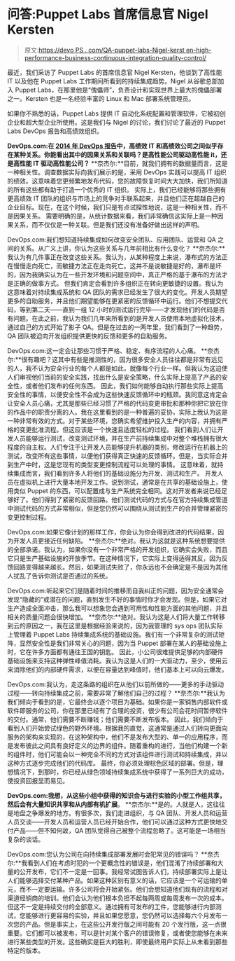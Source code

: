# 问答:Puppet Labs 首席信息官 Nigel Kersten

> 原文:[https://devo PS . com/QA-puppet-labs-Nigel-kerst en-high-performance-business-continuous-integration-quality-control/](https://devops.com/qa-puppet-labs-nigel-kersten-high-performance-business-continuous-integration-quality-control/)

最近，我们采访了 Puppet Labs 的首席信息官 Nigel Kersten，他谈到了高性能 IT 以及他在 Puppet Labs 工作期间所看到的持续集成趋势。Nigel 从谷歌总部加入 Puppet Labs，在那里他是“傀儡师”，负责设计和实现世界上最大的傀儡部署之一。Kersten 也是一名经验丰富的 Linux 和 Mac 部署系统管理员。

如果你不熟悉的话，Puppet Labs 提供 IT 自动化系统配置和管理软件，它被初创企业和超大型企业所使用。这是我们与 Nigel 的讨论，我们讨论了最近的 Puppet Labs DevOps 报告和高绩效组织。

**DevOps.com:在 [2014 年 DevOps 报告](http://puppetlabs.com/2014-devops-report)中，高绩效 IT 和高绩效公司之间似乎存在某种关系。你能看出其中的因果关系和关联吗？是高性能公司驱动高性能 it，还是高性能 IT 驱动高性能公司？**
**奈杰尔:**目前，就我们拥有的数据量而言，这是一种相关性。调查数据实际向我们展示的是，采用 DevOps 实践可以提高 IT 组织的绩效。这意味着您更频繁地发布代码，您的故障恢复时间大大加快，我们所知道的所有这些都有助于打造一个优秀的 IT 组织。
实际上，我们已经能够将那些拥有更高绩效 IT 团队的组织与市场上的竞争对手联系起来，并且他们正在超越自己的企业目标。现在，在这个时候，我们只是有点试探性地说，这是一种相关性，而不是因果关系。
需要明确的是，从统计数据来看，我们非常确信这实际上是一种因果关系，而不仅仅是一种关联。但是我们还没有准备好做出这样的声明。

DevOps.com:我们想知道持续集成如何改变安全团队、应用团队、运营和 QA 之间的关系。从广义上讲，你认为这些关系与几年前相比有什么变化？
**奈杰尔:**我认为有几件事正在改变这些关系。我认为，从某种程度上来说，瀑布式的方法正在慢慢走向死亡，而敏捷方法正在走向死亡。这并不是说敏捷是好的，瀑布是坏的，因为我确实认为在一些开发环境和问题空间中，真正严格的基于瀑布的方法才是正确的做事方式。
但我们肯定会看到许多组织正在转向更敏捷的设置。我认为这意味着对持续集成系统和 QA 团队的需求已经发生了很大的变化。开发人员期望更多的自助服务，并且他们期望能够在更紧密的反馈循环中运行。他们不想提交代码，等到第二天——直到一组 12 小时的测试运行完毕——才发现他们的代码是否有问题。在此之前，我认为我们几年来所看到的是开发人员使用本地虚拟化技术，通过自己的方式开始了影子 QA。但是在过去的一两年里，我们看到了一种趋势，QA 团队被迫向开发组织提供更快的反馈和更多的自助服务。

DevOps.com:这一定会让那些习惯于严格、稳定、有序流程的人心痛。
**奈杰尔:**很有趣吧？这其中有些是推测性的，因为很多安全人员往往都是非常有远见的人，我不认为安全行业的每个人都是如此，就像每个行业一样。但我认为这迫使人们审视他们当前的安全实践，找出什么是安全策略，什么实际上提高了产品的安全性，或者他们发布的任何东西。
因此，我们如何能够自动执行那些实际上提高安全性的事情，以便安全性不会成为这些快速反馈循环中的瓶颈。我同意这肯定会让安全人员心痛，尤其是那些已经习惯了严格的代码变更审批和那种你把它放在你的作品中的职责分离的人。我在这里看到的是一种普遍的妥协，实际上我认为这是一种非常有效的方式。对于某些环境，您确实希望维护投入生产的内容，并拥有严格的变更批准流程。但这应该是一个快速且适度轻松的过程。
我们看到人们让开发人员能够运行测试，改变测试环境，并在生产前持续集成中对整个堆栈拥有很大程度的自主权。人们专注于让开发人员能够提升机器的类别，修改运行在机器上的测试，改变所有这些事情，以便他们获得真正快速的反馈循环。但是，当实际合并到生产中时，这是您现有的类型变更控制流程可以处理的事情。
这意味着，就持续集成而言，我们看到许多人将他们的基础设施分为开发、测试和生产。
开发人员在虚拟机上进行大量本地开发工作。说到测试，通常是在共享的基础设施上，使用类似 Puppet 的东西，可以配置成与生产系统完全相同。这对开发者来说已经足够好了。他们得到了紧密的反馈回路。他们测试代码的方式与在官方持续集成管道中测试代码的方式非常相似，但是您仍然可以围绕从测试到生产的合并管理紧密的变更控制过程。

DevOps.com:如果它像计划的那样工作，你会认为你会得到改进的代码结果，因为开发人员更接近任何缺陷。
**奈杰尔:**绝对。我认为这就是这种系统想要提供的全部承诺。我认为，如果你没有一个非常严格的开发组织，它确实会失败，而且它只是生产基础设施的开放季节。在这种情况下，它实际上变得适得其反，因为反馈回路变得越来越长。然后，如果测试失败了，你永远也不会确定是不是因为其他人扰乱了告诉你测试是否通过的系统。

DevOps.com:听起来它们是随着时间的推移而自我纠正的问题，因为安全通常会发现“隐藏的”或潜在的问题，直到发生不好的事情时你才会发现。但是，如果它对生产造成全面冲击，那么我可以想象您会遇到可用性和性能方面的其他问题，并且相关的质量问题会很快增加。
**奈杰尔:**绝对。我认为这是人们将大量工作转移到云的原因之一，我在这里是根据经验来说的，因为我管理的 sys ops 团队实际上管理着 Puppet Labs 持续集成系统的基础设施。我们有一个非常复杂的测试矩阵，显然安全性是我们非常关心的问题，因为当 Puppet 部署在某人的基础设施上时，它在许多方面都有通往王国的钥匙。
因此，小公司很难提供足够的内部硬件基础设施来支持这种弹性峰值消耗。我认为这是人们的一大驱动力，至少，使用云来消除他们的内部硬件需求，以便在容量达到峰值时，他们基本上可以向云爆发。

DevOps.com:我认为，走这条路的组织在从他们以前所做的——更多的手动驱动过程——转向持续集成之前，需要非常了解他们自己的过程？
**奈杰尔:**我认为我们倾向于看到的是，它最终会以逐个项目为基础。如果你是一家销售内部软件或软件即服务的公司，你在那里已经有了合理的投资，很少有公司会花时间暂停软件的交付。通常，他们需要不断赚钱；他们需要不断发布版本。
因此，我们倾向于看到人们开始尝试绿色的野外环境。根据我的直觉，这通常是通过人们转向更面向服务的架构来实现的，在这种架构中，他们不是发布大型的、单一的应用程序，而是发布彼此之间具有良好定义的边界的组件。随着重构的进行，当他们构建一个新的组件时，他们可能会以一种完全不同的方式对该组件进行测试和持续集成，并以这种方式逐步完成他们的代码库。
最终，你必须处理棕色区域的部署。但是，理想情况下，到那时，你已经从绿色领域持续集成系统中获得了一系列巨大的成功，使投资回报显而易见。

**DevOps.com:我想，从这些小组中获得的知识会与进行实验的小型工作组共享，然后会有大量知识共享和从内部有机扩展**。
**奈杰尔:**是的。人就是人，这往往是地盘之争爆发的地方。有很多次，我们走进组织，与 QA 团队、开发人员和运营人员交谈——开发人员和运营人员已经开始合作，他们可以通过这种方式更快地交付产品——但不知何故，QA 团队觉得自己被整个流程忽略了。这可能是一场相当复杂的谈话。

DevOps.com:您认为公司在向持续集成部署发展时会犯常见的错误吗？
**奈杰尔:**我看到人们在考虑时犯的一个更概念性的错误是，他们混淆了持续部署和大量的公开发布，它们不一定是一回事。我经常试图告诉人们，持续部署实际上是让人们能够选择交付某种产品。如果这种区别有意义的话，它应该是一个可运输的单元，而不一定要运输。许多公司将会开始紧张。他们会想知道他们现有的流程和对渠道经销商的培训。他们会认为他们根本负担不起每两周或每周发布一次的成本。但这不一定是持续交付的全部意义。通过拥有可发布的工件，您能够进行内部测试，您能够进行更容易的实验，并且如果您愿意，您仍然可以选择每六个月发布一次您的产品。但是事实上，在这些公开发行版之间可能有 20 个发行版，这一点很重要。它们都可以被发布，可以是针对某个客户的错误修复，或者使您能够在未来进行某些类型的开发。这些确实是巨大的胜利，即使最终用户实际上从未看到那些特定的版本。